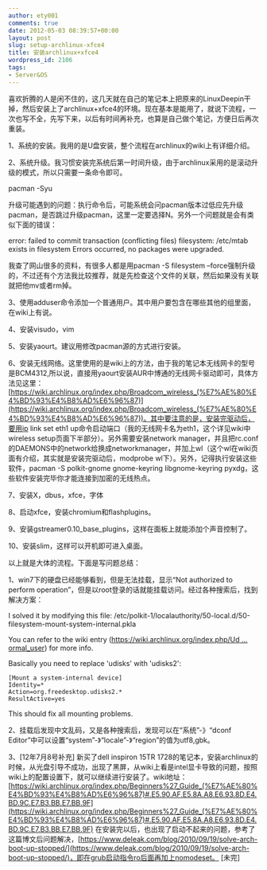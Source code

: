 ```yaml
---
author: ety001
comments: true
date: 2012-05-03 08:39:57+00:00
layout: post
slug: setup-archlinux-xfce4
title: 安装archlinux+xfce4
wordpress_id: 2106
tags:
- Server&OS
---
```


喜欢折腾的人是闲不住的，这几天就在自己的笔记本上把原来的LinuxDeepin干掉，然后安装上了archlinux+xfce4的环境。现在基本是能用了，就说下流程，一次也写不全，先写下来，以后有时间再补充，也算是自己做个笔记，方便日后再次重装。

1、系统的安装。我用的是U盘安装，整个流程在archlinux的wiki上有详细介绍。

2、系统升级。我习惯安装完系统后第一时间升级，由于archlinux采用的是滚动升级的模式，所以只需要一条命令即可。

pacman -Syu

升级可能遇到的问题：执行命令后，可能系统会问pacman版本过低应先升级pacman，是否跳过升级pacman，这里一定要选择N。另外一个问题就是会有类似下面的错误：

error: failed to commit transaction (conflicting files)
filesystem: /etc/mtab exists in filesystem
Errors occurred, no packages were upgraded.

<!-- more -->

我查了网山很多的资料，有很多人都是用pacman -S filesystem –force强制升级的，不过还有个方法我比较推荐，就是先检查这个文件的关联，然后如果没有关联就把他mv或者rm掉。

3、使用adduser命令添加一个普通用户。其中用户要包含在哪些其他的组里面，在wiki上有说。

4、安装visudo，vim

5、安装yaourt。建议用修改pacman源的方式进行安装。

6、安装无线网络。这里使用的是wiki上的方法，由于我的笔记本无线网卡的型号是BCM4312,所以说，直接用yaourt安装AUR中博通的无线网卡驱动即可，具体方法见这里：[https://wiki.archlinux.org/index.php/Broadcom_wireless_(%E7%AE%80%E4%BD%93%E4%B8%AD%E6%96%87)](https://wiki.archlinux.org/index.php/Broadcom_wireless_(%E7%AE%80%E4%BD%93%E4%B8%AD%E6%96%87))。其中要注意的是，安装完驱动后，要用ip link set eth1 up命令启动端口（我的无线网卡名为eth1，这个详见wiki中wireless setup页面下半部分）。另外需要安装network manager，并且把rc.conf的DAEMONS中的network给换成networkmanager，并加上wl（这个wl在wiki页面有介绍，其实就是安装完驱动后，modprobe wl下）。另外，记得执行安装这些软件，pacman -S polkit-gnome gnome-keyring libgnome-keyring pyxdg，这些软件安装完毕你才能连接到加密的无线热点。

7、安装X，dbus，xfce，字体

8、启动xfce，安装chromium和flashplugins。

9、安装gstreamer0.10_base_plugins，这样在面板上就能添加个声音控制了。

10、安装slim，这样可以开机即可进入桌面。

以上就是大体的流程。下面是写问题总结：

1、win7下的硬盘已经能够看到，但是无法挂载，显示“Not authorized to perform operation”，但是以root登录的话就能挂载访问。经过各种搜索后，找到解决方案：

I solved it by modifying this file:
/etc/polkit-1/localauthority/50-local.d/50-filesystem-mount-system-internal.pkla

You can refer to the wiki entry ([https://wiki.archlinux.org/index.php/Ud … ormal_user](https://wiki.archlinux.org/index.php/Udev#Mount_internal_drives_as_a_normal_user)) for more info.

Basically you need to replace 'udisks' with 'udisks2':

    [Mount a system-internal device]
    Identity=*
    Action=org.freedesktop.udisks2.*
    ResultActive=yes

This should fix all mounting problems.

2、挂载后发现中文乱码，又是各种搜索后，发现可以在“系统”-》“dconf Editor”中可以设置“system”-》“locale”-》“region”的值为utf8,gbk。

3、[12年7月8号补充] 新买了dell inspiron 15TR 1728的笔记本，安装archlinux的时候，从光盘引导不成功，出现了黑屏，从wiki上看是intel显卡导致的问题，按照wiki上的配置设置下，就可以继续进行安装了。wiki地址：[https://wiki.archlinux.org/index.php/Beginners%27_Guide_(%E7%AE%80%E4%BD%93%E4%B8%AD%E6%96%87)#.E5.90.AF.E5.8A.A8.E6.93.8D.E4.BD.9C.E7.B3.BB.E7.BB.9F](https://wiki.archlinux.org/index.php/Beginners%27_Guide_(%E7%AE%80%E4%BD%93%E4%B8%AD%E6%96%87)#.E5.90.AF.E5.8A.A8.E6.93.8D.E4.BD.9C.E7.B3.BB.E7.BB.9F)
在安装完以后，也出现了启动不起来的问题，参考了这篇博文后问题解决，[https://www.deleak.com/blog/2010/09/19/solve-arch-boot-up-stopped/](https://www.deleak.com/blog/2010/09/19/solve-arch-boot-up-stopped/)，即在grub启动指令ro后面再加上nomodeset。
[未完]

